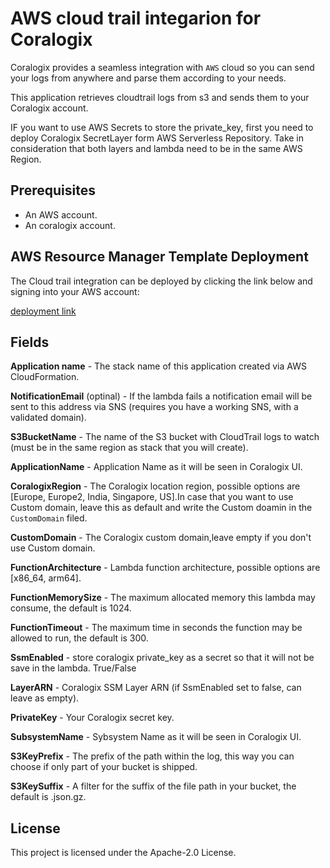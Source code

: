 # AWS cloud trail integarion for Coralogix

Coralogix provides a seamless integration with ``AWS`` cloud so you can send your logs from anywhere and parse them according to your needs.

This application retrieves cloudtrail logs from s3 and sends them to your Coralogix account.

IF you want to use AWS Secrets to store the private_key, first you need to deploy Coralogix SecretLayer form AWS Serverless Repository. Take in consideration that both layers and lambda need to be in the same AWS Region.

## Prerequisites

* An AWS account.
* An coralogix account.

## AWS Resource Manager Template Deployment

The Cloud trail integration can be deployed by clicking the link below and signing into your AWS account:

[deployment link](https://us-east-1.console.aws.amazon.com/lambda/home?region=us-east-1#/create/app?applicationId=arn:aws:serverlessrepo:eu-central-1:597078901540:applications/Coralogix-CloudTrail)


## Fields

**Application name** - The stack name of this application created via AWS CloudFormation.

**NotificationEmail** (optinal) - If the lambda fails a notification email will be sent to this address via SNS (requires you have a working SNS, with a validated domain).

**S3BucketName** - The name of the S3 bucket with CloudTrail logs to watch (must be in the same region as stack that you will create).

**ApplicationName** - Application Name as it will be seen in Coralogix UI.

**CoralogixRegion** - The Coralogix location region, possible options are [Europe, Europe2, India, Singapore, US].In case that you want to use Custom domain, leave this as default and write the Custom doamin in the ``CustomDomain`` filed.

**CustomDomain** - The Coralogix custom domain,leave empty if you don't use Custom domain.

**FunctionArchitecture** - Lambda function architecture, possible options are [x86_64, arm64].

**FunctionMemorySize** - The maximum allocated memory this lambda may consume, the default is 1024.

**FunctionTimeout** - The maximum time in seconds the function may be allowed to run, the default is 300.

**SsmEnabled** - store coralogix private_key as a secret so that it will not be save in the lambda. True/False

**LayerARN** - Coralogix SSM Layer ARN (if SsmEnabled set to false, can leave as empty).

**PrivateKey** - Your Coralogix secret key.

**SubsystemName** - Sybsystem Name as it will be seen in Coralogix UI.

**S3KeyPrefix** - 	The prefix of the path within the log, this way you can choose if only part of your bucket is shipped.

**S3KeySuffix** - A filter for the suffix of the file path in your bucket, the default is .json.gz.


## License

This project is licensed under the Apache-2.0 License.
